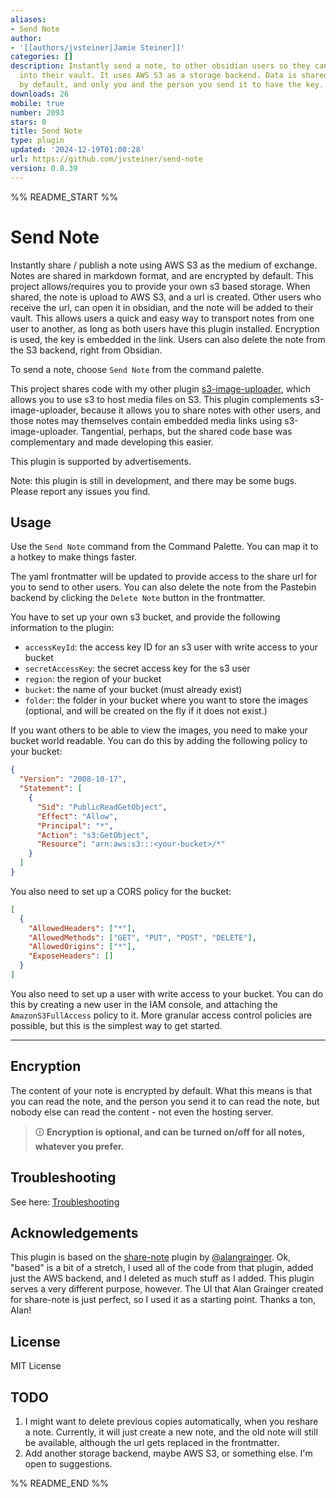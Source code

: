 ```yaml
---
aliases:
- Send Note
author:
- '[[authors/jvsteiner|Jamie Steiner]]'
categories: []
description: Instantly send a note, to other obsidian users so they can import them
  into their vault. It uses AWS S3 as a storage backend. Data is shared encrypted
  by default, and only you and the person you send it to have the key.
downloads: 26
mobile: true
number: 2093
stars: 0
title: Send Note
type: plugin
updated: '2024-12-19T01:00:28'
url: https://github.com/jvsteiner/send-note
version: 0.8.39
---
```


%% README_START %%

# Send Note

Instantly share / publish a note using AWS S3 as the medium of exchange. Notes are shared in markdown format, and are encrypted by default. This project allows/requires you to provide your own s3 based storage. When shared, the note is upload to AWS S3, and a url is created. Other users who receive the url, can open it in obsidian, and the note will be added to their vault. This allows users a quick and easy way to transport notes from one user to another, as long as both users have this plugin installed. Encryption is used, the key is embedded in the link. Users can also delete the note from the S3 backend, right from Obsidian.

To send a note, choose `Send Note` from the command palette.

This project shares code with my other plugin [s3-image-uploader](https://github.com/jvsteiner/s3-image-uploader), which allows you to use s3 to host media files on S3. This plugin complements s3-image-uploader, because it allows you to share notes with other users, and those notes may themselves contain embedded media links using s3-image-uploader. Tangential, perhaps, but the shared code base was complementary and made developing this easier.

This plugin is supported by advertisements.

Note: this plugin is still in development, and there may be some bugs. Please report any issues you find.

## Usage

Use the `Send Note` command from the Command Palette. You can map it to a hotkey to make things faster.

The yaml frontmatter will be updated to provide access to the share url for you to send to other users. You can also delete the note from the Pastebin backend by clicking the `Delete Note` button in the frontmatter.

You have to set up your own s3 bucket, and provide the following information to the plugin:

- `accessKeyId`: the access key ID for an s3 user with write access to your bucket
- `secretAccessKey`: the secret access key for the s3 user
- `region`: the region of your bucket
- `bucket`: the name of your bucket (must already exist)
- `folder`: the folder in your bucket where you want to store the images (optional, and will be created on the fly if it does not exist.)

If you want others to be able to view the images, you need to make your bucket world readable. You can do this by adding the following policy to your bucket:

```json
{
  "Version": "2008-10-17",
  "Statement": [
    {
      "Sid": "PublicReadGetObject",
      "Effect": "Allow",
      "Principal": "*",
      "Action": "s3:GetObject",
      "Resource": "arn:aws:s3:::<your-bucket>/*"
    }
  ]
}
```

You also need to set up a CORS policy for the bucket:

```json
[
  {
    "AllowedHeaders": ["*"],
    "AllowedMethods": ["GET", "PUT", "POST", "DELETE"],
    "AllowedOrigins": ["*"],
    "ExposeHeaders": []
  }
]
```

You also need to set up a user with write access to your bucket. You can do this by creating a new user in the IAM console, and attaching the `AmazonS3FullAccess` policy to it. More granular access control policies are possible, but this is the simplest way to get started.

---

## Encryption

The content of your note is encrypted by default. What this means is that you can read the note, and the person you send it to can read the note, but nobody else can read the content - not even the hosting server.

> 🛈 **Encryption is optional, and can be turned on/off for all notes, whatever you prefer.**

## Troubleshooting

See here: [Troubleshooting](https://docs.note.sx/Troubleshooting)

## Acknowledgements

This plugin is based on the [share-note](https://github.com/alangrainger/share-note) plugin by [@alangrainger](https://github.com/alangrainger/). Ok, "based" is a bit of a stretch, I used all of the code from that plugin, added just the AWS backend, and I deleted as much stuff as I added. This plugin serves a very different purpose, however. The UI that Alan Grainger created for share-note is just perfect, so I used it as a starting point. Thanks a ton, Alan!

## License

MIT License

## TODO

1. I might want to delete previous copies automatically, when you reshare a note. Currently, it will just create a new note, and the old note will still be available, although the url gets replaced in the frontmatter.
2. Add another storage backend, maybe AWS S3, or something else. I'm open to suggestions.


%% README_END %%
